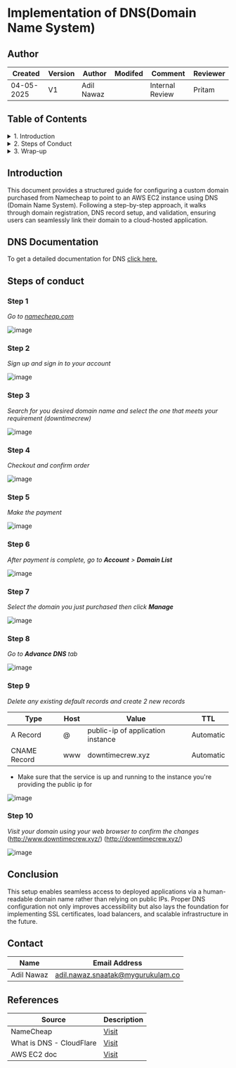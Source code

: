 # Implementation of DNS(Domain Name System)

## Author
| Created     | Version | Author        | Modifed | Comment           | Reviewer   |
|-------------|---------|---------------|-------|------------|------------------|
| 04-05-2025  | V1      | Adil Nawaz |  | Internal Review   | Pritam  |

## Table of Contents

<details>
<summary>1. Introduction</summary>

- [Introduction](#introduction)  
- [DNS Documentation](#dns-documentatiion)
</details>

<details>
<summary>2. Steps of Conduct</summary>

- [Step 1: Go to Namecheap](#step-1)  
- [Step 2: Sign Up and Sign In](#step-2)  
- [Step 3: Search and Select Domain](#step-3)  
- [Step 4: Checkout and Confirm Order](#step-4)  
- [Step 5: Make the Payment](#step-5)  
- [Step 6: Go to Domain List](#step-6)  
- [Step 7: Manage Your Domain](#step-7)  
- [Step 8: Access Advanced DNS](#step-8)  
- [Step 9: Configure DNS Records](#step-9)  
- [Step 10: Verify Domain Mapping](#step-10)

</details>

<details>
<summary>3. Wrap-up</summary>

- [Conclusion](#conclusion)  
- [Contact](#contact)  
- [References](#references)

</details>

## Introduction

This document provides a structured guide for configuring a custom domain purchased from Namecheap to point to an AWS EC2 instance using DNS (Domain Name System). Following a step-by-step approach, it walks through domain registration, DNS record setup, and validation, ensuring users can seamlessly link their domain to a cloud-hosted application.

## DNS Documentation

To get a detailed documentation for DNS [click here.]()

## Steps of conduct

### Step 1

*Go to [namecheap.com](namecheap.com)*

![image](https://github.com/user-attachments/assets/9bf84de9-96ab-42ac-b00b-f0cfbe4d1679)

### Step 2

*Sign up and sign in to your account*

![image](https://github.com/user-attachments/assets/aa20dfd6-9073-40bc-aff2-818cabbab53d)

### Step 3 

*Search for you desired domain name and select the one that meets your requirement (downtimecrew)*

![image](https://github.com/user-attachments/assets/a29cf543-7501-48c3-886d-4a358493103c)

### Step 4

*Checkout and confirm order*

![image](https://github.com/user-attachments/assets/ed2a236f-64d8-49c2-a3fc-6c416fe92d17)

### Step 5

*Make the payment*

![image](https://github.com/user-attachments/assets/b1813611-29ac-4372-ba70-de4c5eb6ca22)

### Step 6 

*After payment is complete, go to **Account** > **Domain List*** 

![image](https://github.com/user-attachments/assets/a693b442-e8fb-41c4-87ee-c3a7aef7c554)

### Step 7

*Select the domain you just purchased then click **Manage***

![image](https://github.com/user-attachments/assets/02cfd252-8229-44d8-8255-eb94185d433f)

### Step 8

*Go to **Advance DNS** tab*

![image](https://github.com/user-attachments/assets/b40770dc-4be9-43c8-a58c-f252bb235b05)

### Step 9

*Delete any existing default records and create 2 new records*

| Type     | Host | Value             | TTL       |
| -------- | ---- | ----------------- | --------- |
| A Record | @    | public-ip of application instance    | Automatic | # To bind instance with DNS
| CNAME Record    | www  | downtimecrew.xyz | Automatic | # To make the webpage available with www.

- Make sure that the service is up and running to the instance you're providing the public ip for

![image](https://github.com/user-attachments/assets/d911cc61-5877-4750-83b1-a4c1d7ad2b2c)

### Step 10 

*Visit your domain using your web browser to confirm the changes*
(http://www.downtimecrew.xyz/) (http://downtimecrew.xyz/)

![image](https://github.com/user-attachments/assets/d0ced70b-a11c-4e1a-87a2-4e41cfac07fd)


## Conclusion

This setup enables seamless access to deployed applications via a human-readable domain name rather than relying on public IPs. Proper DNS configuration not only improves accessibility but also lays the foundation for implementing SSL certificates, load balancers, and scalable infrastructure in the future.



## Contact

| Name| Email Address      |
|-----|--------------------------|
| Adil Nawaz | adil.nawaz.snaatak@mygurukulam.co |


## References

| Source                    | Description             |
|---------------------------|-------------------------|
| NameCheap    | [Visit](https://www.namecheap.com/)   |
| What is DNS - CloudFlare | [Visit](https://www.cloudflare.com/learning/dns/what-is-dns/) | 
| AWS EC2 doc | [Visit](https://docs.aws.amazon.com/ec2/) |
